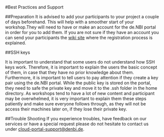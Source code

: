 #Best Practices and Support

##Preparation
It is advised to add your participants to your project a couple of days beforehand. This will help with a smoother start of your workshop.They will need to have or make an account for the de.NBI portal in order for you to add them. If you are not sure if they have an account you can send your participants the [wiki site](../registration.md) where the registration process is explained.

##SSH keys

It is important to understand that some users do not understand how SSH keys work. Therefore, it is important to explain the users the basic concept of them, in case that they have no prior knowledge about them.
Furthermore, it is important to tell users to pay attention if they create a key pair using the de.NBI portal. While the public key is stored on the portal, they need to safe the private key and move it to the .ssh folder in the home directory. As workshops tend to have a lot of new content and participant may be overwhelmed, it is very important to explain them these steps patiently and make sure everyone follows through, as they will not be access their machines later on, if they lose their private key.

##Trouble Shooting
If you experience troubles, have feedback on our services or have a special request please do not hesitate to contact us under cloud-portal-support@denbi.de.
